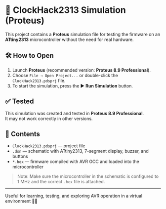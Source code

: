 # 🧪 ClockHack2313 Simulation (Proteus)

This project contains a **Proteus** simulation file for testing the firmware on an **ATtiny2313** microcontroller without the need for real hardware.

## 🛠 How to Open

1. Launch **Proteus** (recommended version: **Proteus 8.9 Professional**).
2. Choose `File → Open Project...` or double-click the `ClockHack2313.pdsprj` file.
3. To start the simulation, press the ▶️ **Run Simulation** button.

## ✅ Tested

This simulation was created and tested in **Proteus 8.9 Professional**.  
It may not work correctly in other versions.

## 📄 Contents

- `ClockHack2313.pdsprj` — project file
- `.dsn` — schematic with ATtiny2313, 7-segment display, buzzer, and buttons
- `*.hex` — firmware compiled with AVR GCC and loaded into the microcontroller

> Note: Make sure the microcontroller in the schematic is configured to 1 MHz and the correct `.hex` file is attached.

---

Useful for learning, testing, and exploring AVR operation in a virtual environment 🧑‍🔧

